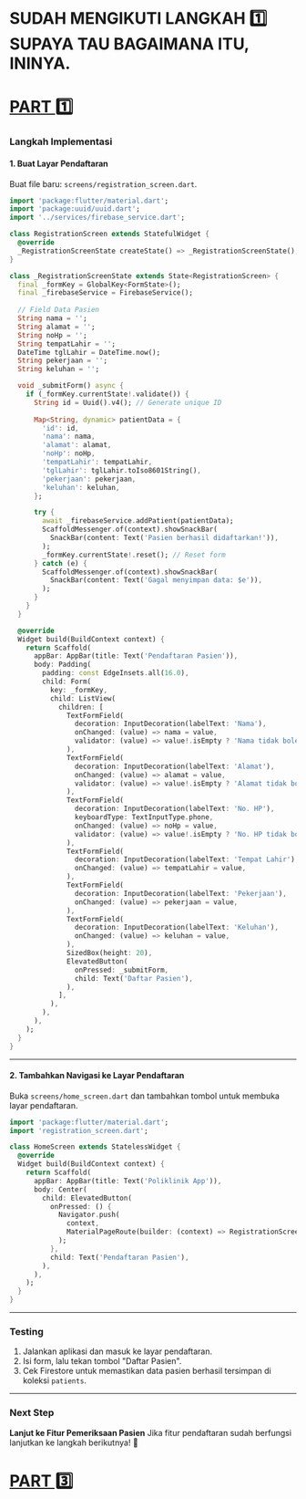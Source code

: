 # SUDAH MENGIKUTI LANGKAH 1️⃣ SUPAYA TAU BAGAIMANA ITU, ININYA.
# [PART 1️⃣](https://github.com/TEUNGKU-ZULKIFLI/PROJECT-FLUTTER/blob/master/002.1.APP_APOTEK_FLUTTERFIRE.md)

### **Langkah Implementasi**
#### **1. Buat Layar Pendaftaran**
Buat file baru: `screens/registration_screen.dart`.

```dart
import 'package:flutter/material.dart';
import 'package:uuid/uuid.dart';
import '../services/firebase_service.dart';

class RegistrationScreen extends StatefulWidget {
  @override
  _RegistrationScreenState createState() => _RegistrationScreenState();
}

class _RegistrationScreenState extends State<RegistrationScreen> {
  final _formKey = GlobalKey<FormState>();
  final _firebaseService = FirebaseService();
  
  // Field Data Pasien
  String nama = '';
  String alamat = '';
  String noHp = '';
  String tempatLahir = '';
  DateTime tglLahir = DateTime.now();
  String pekerjaan = '';
  String keluhan = '';

  void _submitForm() async {
    if (_formKey.currentState!.validate()) {
      String id = Uuid().v4(); // Generate unique ID
      
      Map<String, dynamic> patientData = {
        'id': id,
        'nama': nama,
        'alamat': alamat,
        'noHp': noHp,
        'tempatLahir': tempatLahir,
        'tglLahir': tglLahir.toIso8601String(),
        'pekerjaan': pekerjaan,
        'keluhan': keluhan,
      };

      try {
        await _firebaseService.addPatient(patientData);
        ScaffoldMessenger.of(context).showSnackBar(
          SnackBar(content: Text('Pasien berhasil didaftarkan!')),
        );
        _formKey.currentState!.reset(); // Reset form
      } catch (e) {
        ScaffoldMessenger.of(context).showSnackBar(
          SnackBar(content: Text('Gagal menyimpan data: $e')),
        );
      }
    }
  }

  @override
  Widget build(BuildContext context) {
    return Scaffold(
      appBar: AppBar(title: Text('Pendaftaran Pasien')),
      body: Padding(
        padding: const EdgeInsets.all(16.0),
        child: Form(
          key: _formKey,
          child: ListView(
            children: [
              TextFormField(
                decoration: InputDecoration(labelText: 'Nama'),
                onChanged: (value) => nama = value,
                validator: (value) => value!.isEmpty ? 'Nama tidak boleh kosong' : null,
              ),
              TextFormField(
                decoration: InputDecoration(labelText: 'Alamat'),
                onChanged: (value) => alamat = value,
                validator: (value) => value!.isEmpty ? 'Alamat tidak boleh kosong' : null,
              ),
              TextFormField(
                decoration: InputDecoration(labelText: 'No. HP'),
                keyboardType: TextInputType.phone,
                onChanged: (value) => noHp = value,
                validator: (value) => value!.isEmpty ? 'No. HP tidak boleh kosong' : null,
              ),
              TextFormField(
                decoration: InputDecoration(labelText: 'Tempat Lahir'),
                onChanged: (value) => tempatLahir = value,
              ),
              TextFormField(
                decoration: InputDecoration(labelText: 'Pekerjaan'),
                onChanged: (value) => pekerjaan = value,
              ),
              TextFormField(
                decoration: InputDecoration(labelText: 'Keluhan'),
                onChanged: (value) => keluhan = value,
              ),
              SizedBox(height: 20),
              ElevatedButton(
                onPressed: _submitForm,
                child: Text('Daftar Pasien'),
              ),
            ],
          ),
        ),
      ),
    );
  }
}
```

---

#### **2. Tambahkan Navigasi ke Layar Pendaftaran**
Buka `screens/home_screen.dart` dan tambahkan tombol untuk membuka layar pendaftaran.

```dart
import 'package:flutter/material.dart';
import 'registration_screen.dart';

class HomeScreen extends StatelessWidget {
  @override
  Widget build(BuildContext context) {
    return Scaffold(
      appBar: AppBar(title: Text('Poliklinik App')),
      body: Center(
        child: ElevatedButton(
          onPressed: () {
            Navigator.push(
              context,
              MaterialPageRoute(builder: (context) => RegistrationScreen()),
            );
          },
          child: Text('Pendaftaran Pasien'),
        ),
      ),
    );
  }
}
```

---

### **Testing**
1. Jalankan aplikasi dan masuk ke layar pendaftaran.  
2. Isi form, lalu tekan tombol "Daftar Pasien".  
3. Cek Firestore untuk memastikan data pasien berhasil tersimpan di koleksi `patients`.

---

### **Next Step**
**Lanjut ke Fitur Pemeriksaan Pasien** Jika fitur pendaftaran sudah berfungsi lanjutkan ke langkah berikutnya! 🚀
# [PART 3️⃣](https://github.com/TEUNGKU-ZULKIFLI/PROJECT-FLUTTER/blob/master/002.3.APP_APOTEK_FLUTTERFIRE.md)